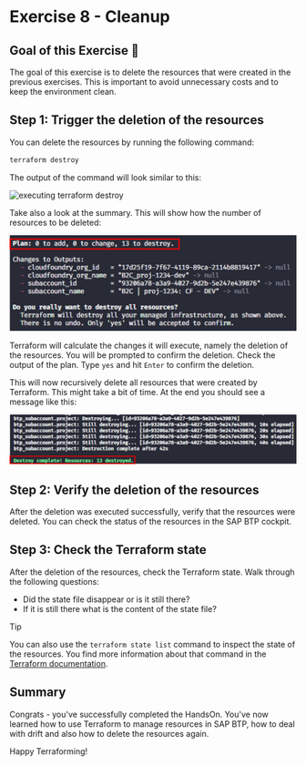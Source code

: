 # Exercise 8 - Cleanup

## Goal of this Exercise 🎯

The goal of this exercise is to delete the resources that were created in the previous exercises. This is important to avoid unnecessary costs and to keep the environment clean.

## Step 1: Trigger the deletion of the resources

You can delete the resources by running the following command:

```bash
terraform destroy
```

The output of the command will look similar to this:

<img width="600px" src="assets/ex8_1.png" alt="executing terraform destroy">

Take also a look at the summary. This will show how the number of resources to be deleted:

<img width="600px" src="assets/ex8_2.png" alt="overview of deleted resources">

Terraform will calculate the changes it will execute, namely the deletion of the resources. You will be prompted to confirm the deletion. Check the output of the plan. Type `yes` and hit `Enter` to confirm the deletion.

This will now recursively delete all resources that were created by Terraform. This might take a bit of time. At the end you should see a message like this:

<img width="600px" src="assets/ex8_3.png" alt="result of terraform destroy">

## Step 2: Verify the deletion of the resources

After the deletion was executed successfully, verify that the resources were deleted. You can check the status of the resources in the SAP BTP cockpit.

## Step 3: Check the Terraform state

After the deletion of the resources, check the Terraform state. Walk through the following questions:

- Did the state file disappear or is it still there?
- If it is still there what is the content of the state file?

> [!TIP]
> You can also use the `terraform state list` command to inspect the state of the resources. You find more information about that command in the [Terraform documentation](https://developer.hashicorp.com/terraform/cli/state/inspect).

## Summary

Congrats - you've successfully completed the HandsOn. You've now learned how to use Terraform to manage resources in SAP BTP, how to deal with drift and also how to delete the resources again.

Happy Terraforming!
